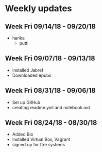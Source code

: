# Weekly updates

## Week Fri 09/14/18 - 09/20/18

  * harika
    * putti

## Week Fri 09/07/18 - 09/13/18
  
  * Installed Jabref
  * Downloaded epubs

## Week Fri 08/31/18 - 09/06/18

  * Set up GitHub
  * creating readme.yml and notebook.md

## Week Fri 08/24/18 - 08/30/18

  * Added Bio
  * Installed Virtual Box, Vagrant
  * signed up for ftre systems
